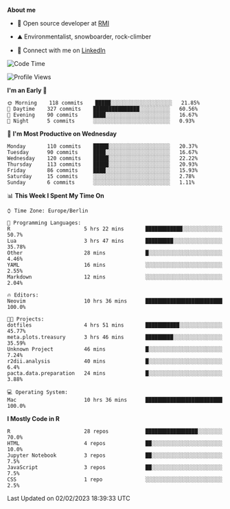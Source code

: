 **About me**

- 💼 Open source developer at [RMI](https://rmi.org/)

- ⛰️ Environmentalist, snowboarder, rock-climber

- 📱 Connect with me on [LinkedIn](https://www.linkedin.com/in/jackson-hoffart/)
 
<!--START_SECTION:waka-->
![Code Time](http://img.shields.io/badge/Code%20Time-30%20hrs%2046%20mins-blue)

![Profile Views](http://img.shields.io/badge/Profile%20Views-18-blue)

**I'm an Early 🐤** 

```text
🌞 Morning    118 commits    █████░░░░░░░░░░░░░░░░░░░░   21.85% 
🌆 Daytime    327 commits    ███████████████░░░░░░░░░░   60.56% 
🌃 Evening    90 commits     ████░░░░░░░░░░░░░░░░░░░░░   16.67% 
🌙 Night      5 commits      ░░░░░░░░░░░░░░░░░░░░░░░░░   0.93%

```
📅 **I'm Most Productive on Wednesday** 

```text
Monday       110 commits    █████░░░░░░░░░░░░░░░░░░░░   20.37% 
Tuesday      90 commits     ████░░░░░░░░░░░░░░░░░░░░░   16.67% 
Wednesday    120 commits    █████░░░░░░░░░░░░░░░░░░░░   22.22% 
Thursday     113 commits    █████░░░░░░░░░░░░░░░░░░░░   20.93% 
Friday       86 commits     ████░░░░░░░░░░░░░░░░░░░░░   15.93% 
Saturday     15 commits     ░░░░░░░░░░░░░░░░░░░░░░░░░   2.78% 
Sunday       6 commits      ░░░░░░░░░░░░░░░░░░░░░░░░░   1.11%

```


📊 **This Week I Spent My Time On** 

```text
⌚︎ Time Zone: Europe/Berlin

💬 Programming Languages: 
R                        5 hrs 22 mins       ████████████░░░░░░░░░░░░░   50.7% 
Lua                      3 hrs 47 mins       █████████░░░░░░░░░░░░░░░░   35.78% 
Other                    28 mins             █░░░░░░░░░░░░░░░░░░░░░░░░   4.46% 
YAML                     16 mins             ░░░░░░░░░░░░░░░░░░░░░░░░░   2.55% 
Markdown                 12 mins             ░░░░░░░░░░░░░░░░░░░░░░░░░   2.04%

🔥 Editors: 
Neovim                   10 hrs 36 mins      █████████████████████████   100.0%

🐱‍💻 Projects: 
dotfiles                 4 hrs 51 mins       ███████████░░░░░░░░░░░░░░   45.77% 
meta.plots.treasury      3 hrs 46 mins       █████████░░░░░░░░░░░░░░░░   35.59% 
Unknown Project          46 mins             █░░░░░░░░░░░░░░░░░░░░░░░░   7.24% 
r2dii.analysis           40 mins             █░░░░░░░░░░░░░░░░░░░░░░░░   6.4% 
pacta.data.preparation   24 mins             █░░░░░░░░░░░░░░░░░░░░░░░░   3.88%

💻 Operating System: 
Mac                      10 hrs 36 mins      █████████████████████████   100.0%

```

**I Mostly Code in R** 

```text
R                        28 repos            █████████████████░░░░░░░░   70.0% 
HTML                     4 repos             ██░░░░░░░░░░░░░░░░░░░░░░░   10.0% 
Jupyter Notebook         3 repos             ██░░░░░░░░░░░░░░░░░░░░░░░   7.5% 
JavaScript               3 repos             ██░░░░░░░░░░░░░░░░░░░░░░░   7.5% 
CSS                      1 repo              ░░░░░░░░░░░░░░░░░░░░░░░░░   2.5%

```



 Last Updated on 02/02/2023 18:39:33 UTC
<!--END_SECTION:waka-->
